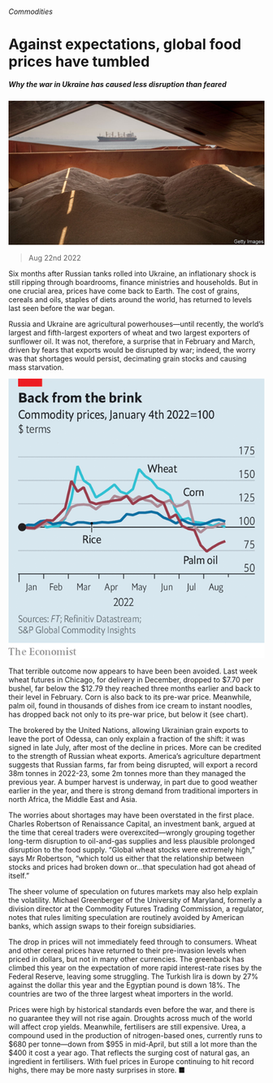 ###### Commodities

# Against expectations, global food prices have tumbled 

##### Why the war in Ukraine has caused less disruption than feared 

![image](images/20220827_FNP501.jpg) 

> Aug 22nd 2022 


Six months after Russian tanks rolled into Ukraine, an inflationary shock is still ripping through boardrooms, finance ministries and households. But in one crucial area, prices have come back to Earth. The cost of grains, cereals and oils, staples of diets around the world, has returned to levels last seen before the war began. 

Russia and Ukraine are agricultural powerhouses—until recently, the world’s largest and fifth-largest exporters of wheat and two largest exporters of sunflower oil. It was not, therefore, a surprise that  in February and March, driven by fears that exports would be disrupted by war; indeed, the worry was that shortages would persist, decimating grain stocks and causing mass starvation.

![image](images/20220827_FNC603.png) 


That terrible outcome now appears to have been been avoided. Last week wheat futures in Chicago, for delivery in December, dropped to $7.70 per bushel, far below the $12.79 they reached three months earlier and back to their level in February. Corn is also back to its pre-war price. Meanwhile, palm oil, found in thousands of dishes from ice cream to instant noodles, has dropped back not only to its pre-war price, but below it (see chart). 

The  brokered by the United Nations, allowing Ukrainian grain exports to leave the port of Odessa, can only explain a fraction of the shift: it was signed in late July, after most of the decline in prices. More can be credited to the strength of Russian wheat exports. America’s agriculture department suggests that Russian farms, far from being disrupted, will export a record 38m tonnes in 2022-23, some 2m tonnes more than they managed the previous year. A bumper harvest is underway, in part due to good weather earlier in the year, and there is strong demand from traditional importers in north Africa, the Middle East and Asia.

The worries about shortages may have been overstated in the first place. Charles Robertson of Renaissance Capital, an investment bank, argued at the time that cereal traders were overexcited—wrongly grouping together long-term disruption to oil-and-gas supplies and less plausible prolonged disruption to the food supply. “Global wheat stocks were extremely high,” says Mr Robertson, “which told us either that the relationship between stocks and prices had broken down or...that speculation had got ahead of itself.”

The sheer volume of speculation on futures markets may also help explain the volatility. Michael Greenberger of the University of Maryland, formerly a division director at the Commodity Futures Trading Commission, a regulator, notes that rules limiting speculation are routinely avoided by American banks, which assign swaps to their foreign subsidiaries.

The drop in prices will not immediately feed through to consumers. Wheat and other cereal prices have returned to their pre-invasion levels when priced in dollars, but not in many other currencies. The greenback has climbed this year on the expectation of more rapid interest-rate rises by the Federal Reserve, leaving some  struggling. The Turkish lira is down by 27% against the dollar this year and the Egyptian pound is down 18%. The countries are two of the three largest wheat importers in the world. 

Prices were high by historical standards even before the war, and there is no guarantee they will not rise again. Droughts across much of the world will affect crop yields. Meanwhile, fertilisers are still expensive. Urea, a compound used in the production of nitrogen-based ones, currently runs to $680 per tonne—down from $955 in mid-April, but still a lot more than the $400 it cost a year ago. That reflects the surging cost of natural gas, an ingredient in fertilisers. With fuel prices in Europe continuing to hit record highs, there may be more nasty surprises in store. ■


